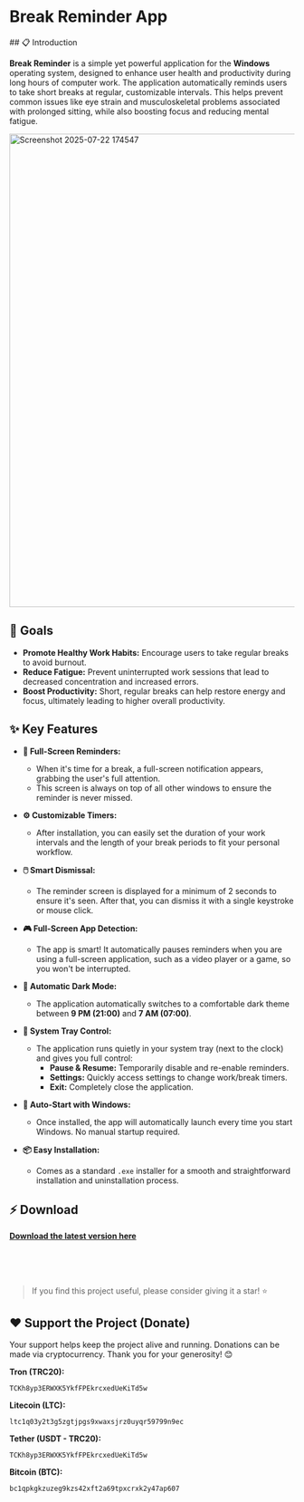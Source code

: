 # Break Reminder App

 \#\# 📋 Introduction

**Break Reminder** is a simple yet powerful application for the **Windows** operating system, designed to enhance user health and productivity during long hours of computer work. The application automatically reminds users to take short breaks at regular, customizable intervals. This helps prevent common issues like eye strain and musculoskeletal problems associated with prolonged sitting, while also boosting focus and reducing mental fatigue.

<img width="1460" height="836" alt="Screenshot 2025-07-22 174547" src="https://github.com/user-attachments/assets/2ca695c1-ca2d-4b41-baf0-b2e1f7f33007" />

## 🎯 Goals

  - **Promote Healthy Work Habits:** Encourage users to take regular breaks to avoid burnout.
  - **Reduce Fatigue:** Prevent uninterrupted work sessions that lead to decreased concentration and increased errors.
  - **Boost Productivity:** Short, regular breaks can help restore energy and focus, ultimately leading to higher overall productivity.

## ✨ Key Features

  - **🎨 Full-Screen Reminders:**

      - When it's time for a break, a full-screen notification appears, grabbing the user's full attention.
      - This screen is always on top of all other windows to ensure the reminder is never missed.

  - **⚙️ Customizable Timers:**

      - After installation, you can easily set the duration of your work intervals and the length of your break periods to fit your personal workflow.

  - **🖱️ Smart Dismissal:**

      - The reminder screen is displayed for a minimum of 2 seconds to ensure it's seen. After that, you can dismiss it with a single keystroke or mouse click.

  - **🎮 Full-Screen App Detection:**

      - The app is smart\! It automatically pauses reminders when you are using a full-screen application, such as a video player or a game, so you won't be interrupted.

  - **🌙 Automatic Dark Mode:**

      - The application automatically switches to a comfortable dark theme between **9 PM (21:00)** and **7 AM (07:00)**.

  - **🔔 System Tray Control:**

      - The application runs quietly in your system tray (next to the clock) and gives you full control:
          - **Pause & Resume:** Temporarily disable and re-enable reminders.
          - **Settings:** Quickly access settings to change work/break timers.
          - **Exit:** Completely close the application.

  - **🚀 Auto-Start with Windows:**

      - Once installed, the app will automatically launch every time you start Windows. No manual startup required.

  - **📦 Easy Installation:**

      - Comes as a standard `.exe` installer for a smooth and straightforward installation and uninstallation process.

## ⚡ Download

[**Download the latest version here**](https://github.com/iaghapour/BreakReminder/releases)

<br>
<br>
<br>

> If you find this project useful, please consider giving it a star\! ⭐

## ❤️ Support the Project (Donate)

Your support helps keep the project alive and running. Donations can be made via cryptocurrency. Thank you for your generosity\! 😊

**Tron (TRC20):**

```
TCKh8yp3ERWXK5YkfFPEkrcxedUeKiTd5w
```

**Litecoin (LTC):**

```
ltc1q03y2t3g5zgtjpgs9xwaxsjrz0uyqr59799n9ec
```

**Tether (USDT - TRC20):**

```
TCKh8yp3ERWXK5YkfFPEkrcxedUeKiTd5w
```

**Bitcoin (BTC):**

```
bc1qpkgkzuzeg9kzs42xft2a69tpxcrxk2y47ap607
```
